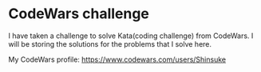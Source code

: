 
# CodeWars challenge

I have taken a challenge to solve Kata(coding challenge) from CodeWars. I will be storing the solutions for the problems that I solve here.

My CodeWars profile: https://www.codewars.com/users/Shinsuke
